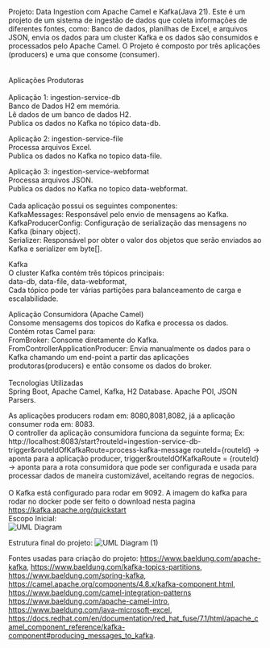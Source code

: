 Projeto: Data Ingestion com Apache Camel e Kafka(Java 21).
Este é um projeto de um sistema de ingestão de dados que coleta informações de diferentes fontes, como: 
Banco de dados, planilhas de Excel, e arquivos JSON, envia os dados para um cluster Kafka e os dados são consumidos e processados pelo Apache Camel. 
O Projeto é composto por três aplicações (producers) e uma que consome (consumer). <br><br>																																																																																																
Aplicações Produtoras<br><br>
Aplicação 1: ingestion-service-db <br>
Banco de Dados H2 em memória. <br>
Lê dados de um banco de dados H2.<br>
Publica os dados no Kafka no tópico data-db.<br>

Aplicação 2: ingestion-service-file<br>
Processa arquivos Excel.<br> 
Publica os dados no Kafka no topico data-file.<br>

Aplicação 3: ingestion-service-webformat<br>
Processa arquivos JSON.<br> 
Publica os dados no Kafka no topico data-webformat.<br><br>
Cada aplicação possui os seguintes componentes:<br>
KafkaMessages: Responsável pelo envio de mensagens ao Kafka.<br>
KafkaProducerConfig: Configuração de serialização das mensagens no Kafka (binary object).<br>
Serializer: Responsável por obter o valor dos objetos que serão enviados ao Kafka e serializer em byte[].<br>

Kafka<br>
O cluster Kafka contém três tópicos principais:<br>
data-db,
data-file,
data-webformat,<br>
Cada tópico pode ter várias partições para balanceamento de carga e escalabilidade.

Aplicação Consumidora (Apache Camel)<br>
Consome mensagems dos topicos do Kafka e processa os dados.<br> 
Contém rotas Camel para:<br> 
FromBroker: Consome diretamente do Kafka.<br> 
FromControllerApplicationProducer: Envia manualmente os dados para o Kafka chamando um end-point a partir das aplicações produtoras(producers) e então consome os dados do broker. <br><br>
Tecnologias Utilizadas<br>
Spring Boot, Apache Camel, Kafka, H2 Database.
Apache POI,
JSON Parsers.

As aplicações producers rodam em: 8080,8081,8082, já a aplicação consumer roda em: 8083.<br>
O controller da aplicação consumidora funciona da seguinte forma;
Ex: http://localhost:8083/start?routeId=ingestion-service-db-trigger&routeIdOfKafkaRoute=process-kafka-message
routeId={routeId} -> aponta para a aplicação producer, trigger&routeIdOfKafkaRoute = {routeId} -> aponta para a rota consumidora que pode ser configurada e usada para processar dados de maneira customizável, aceitando regras de negocios.<br>  
O Kafka está configurado para rodar em 9092.
A imagem do kafka para rodar no docker pode ser feito o download nesta pagina 
https://kafka.apache.org/quickstart<br>
Escopo Inicial: <br>
![UML Diagram](https://github.com/user-attachments/assets/9a188b57-60de-45b9-ab2e-1434bce10d38)


Estrutura final do projeto: 
![UML Diagram (1)](https://github.com/user-attachments/assets/0010dd89-8ec3-4fab-bd82-33a3fb175bd4)


Fontes usadas para criação do projeto: 
https://www.baeldung.com/apache-kafka,
https://www.baeldung.com/kafka-topics-partitions,
https://www.baeldung.com/spring-kafka, 
https://camel.apache.org/components/4.8.x/kafka-component.html,
https://www.baeldung.com/camel-integration-patterns
https://www.baeldung.com/apache-camel-intro,
https://www.baeldung.com/java-microsoft-excel,
https://docs.redhat.com/en/documentation/red_hat_fuse/7.1/html/apache_camel_component_reference/kafka-component#producing_messages_to_kafka.




